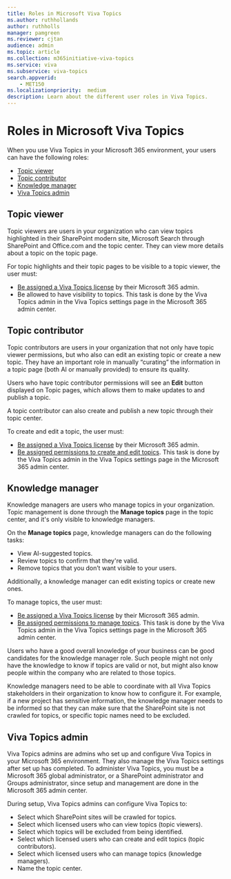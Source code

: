 ```yaml
---
title: Roles in Microsoft Viva Topics
ms.author: ruthhollands
author: ruthholls
manager: pamgreen
ms.reviewer: cjtan
audience: admin
ms.topic: article
ms.collection: m365initiative-viva-topics
ms.service: viva 
ms.subservice: viva-topics 
search.appverid:
    - MET150  
ms.localizationpriority:  medium
description: Learn about the different user roles in Viva Topics.
---
```


# Roles in Microsoft Viva Topics

When you use Viva Topics in your Microsoft 365 environment, your users can have the following roles:

- [Topic viewer](#topic-viewer)
- [Topic contributor](#topic-contributor)
- [Knowledge manager](#knowledge-manager)
- [Viva Topics admin](#viva-topics-admin)

## Topic viewer

Topic viewers are users in your organization who can view topics highlighted in their SharePoint modern site, Microsoft Search through SharePoint and Office.com and the topic center. They can view more details about a topic on the topic page. 

For topic highlights and their topic pages to be visible to a topic viewer, the user must:

- [Be assigned a Viva Topics license](./set-up-topic-experiences.md#assign-licenses) by their Microsoft 365 admin.
- Be allowed to have visibility to topics. This task is done by the Viva Topics admin in the Viva Topics settings page in the Microsoft 365 admin center.

## Topic contributor

Topic contributors are users in your organization that not only have topic viewer permissions, but who also can edit an existing topic or create a new topic. They have an important role in manually “curating” the information in a topic page (both AI or manually provided) to ensure its quality.

Users who have topic contributor permissions will see an **Edit** button displayed on Topic pages, which allows them to make updates to and publish a topic.

A topic contributor can also create and publish a new topic through their topic center.

To create and edit a topic, the user must:

- [Be assigned a Viva Topics license](./set-up-topic-experiences.md#assign-licenses) by their Microsoft 365 admin.
- [Be assigned permissions to create and edit topics](./topic-experiences-user-permissions.md). This task is done by the Viva Topics admin in the Viva Topics settings page in the Microsoft 365 admin center.

## Knowledge manager

Knowledge managers are users who manage topics in your organization.  Topic management is done through the **Manage topics** page in the topic center, and it's only visible to knowledge managers.

On the **Manage topics** page, knowledge managers can do the following tasks:

- View AI-suggested topics.
- Review topics to confirm that they're valid.
- Remove topics that you don’t want visible to your users.

Additionally, a knowledge manager can edit existing topics or create new ones.

To manage topics, the user must:

- [Be assigned a Viva Topics license](./set-up-topic-experiences.md#assign-licenses) by their Microsoft 365 admin.
- [Be assigned permissions to manage topics](./topic-experiences-user-permissions.md). This task is done by the Viva Topics admin in the Viva Topics settings page in the Microsoft 365 admin center.

Users who have a good overall knowledge of your business can be good candidates for the knowledge manager role. Such people might not only have the knowledge to know if topics are valid or not, but might also know people within the company who are related to those topics.

Knowledge managers need to be able to coordinate with all Viva Topics stakeholders in their organization to know how to configure it. For example, if a new project has sensitive information, the knowledge manager needs to be informed so that they can make sure that the SharePoint site is not crawled for topics, or specific topic names need to be excluded.

## Viva Topics admin

Viva Topics admins are admins who set up and configure Viva Topics in your Microsoft 365 environment. They also manage the Viva Topics settings after set up has completed. To administer Viva Topics, you must be a Microsoft 365 global administrator, or a SharePoint administrator and Groups administrator, since setup and management are done in the Microsoft 365 admin center.

During setup, Viva Topics admins can configure Viva Topics to:

- Select which SharePoint sites will be crawled for topics.
- Select which licensed users who can view topics (topic viewers).
- Select which topics will be excluded from being identified.
- Select which licensed users who can create and edit topics (topic contributors).
- Select which licensed users who can manage topics (knowledge managers).
- Name the topic center.


